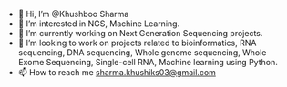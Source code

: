 - 👋 Hi, I’m @Khushboo Sharma
- 👀 I’m interested in NGS, Machine Learning.
- 🌱 I’m currently working on Next Generation Sequencing projects.
- 💞️ I’m looking to work on projects related to bioinformatics, RNA sequencing, DNA sequencing, Whole genome sequencing, Whole Exome Sequencing, Single-cell RNA, Machine learning using Python.
- 📫 How to reach me sharma.khushiks03@gmail.com

<!---
KhushbooS03/KhushbooS03 is a ✨ special ✨ repository because its `README.md` (this file) appears on your GitHub profile.
You can click the Preview link to take a look at your changes.
--->
